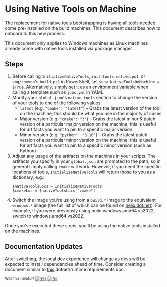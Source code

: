 # Using Native Tools on Machine

The replacement for [native tools bootstrapping](NativeToolsBootstrapping.md) is having all tools needed come pre-installed on
the build machines. This document describes how to onboard to this new process.

This document only applies to Windows machines as Linux machines already come with native tools installed via package manager.

## Steps

1.  Before calling `InitializeNativeTools`, `init-tools-native.ps1`, or `eng/common`'s `build.ps1` in PowerShell,
    set `$env:NativeToolsOnMachine = $True`. Alternatively, simply set it as an environment variable when calling
    a template such as `jobs.yml` in YAML.
2.  Modify your `global.json`'s `native-tools` section to change the version of your tools to one of the following values:
    - `latest` (e.g. `"cmake": "latest"`) &ndash; Grabs the latest version of the tool on the machine; this should be what you use in the majority of cases
    - Major version (e.g. `"cmake": "3"`) &ndash; Grabs the latest minor & patch version of a particular major version on the machine; this is useful for artifacts you want to pin to a specific major version
    - Minor version (e.g. `"python": "3.10"`) &ndash; Grabs the latest patch version of a particular minor version on the machine; this is useful for artifacts you want to pin to a specific minor version (such as Python)
3.  Adjust any usage of the artifacts on the machines in your scripts. The artifacts you specify in your `global.json` are promoted to the path,
    so in general simply calling `cmake` will work. However, if you need the specific locations of tools, `InitializeNativeTools` will return those to
    you as a dictionary, e.g.:
    ```pwsh
    $nativeToolsLocs = InitializeNativeTools
    $cmakeLoc = $nativeToolsLocs["cmake"]
    ```
4.  Switch the image you're using from a `build.*` image to the equivalent `windows.*` image (the full list of which can be found on [helix.dot.net](https://helix.dot.net/#1ESHostedPoolImagesWestUS-rg-Internal-Windows)).
    For example, if you were previously using build.windows.amd64.vs2022, switch to windows.amd64.vs2022.

Once you've executed these steps, you'll be using the native tools installed on the machines.

## Documentation Updates

After switching, the local dev experience will change as devs will be expected to install dependencies ahead of time. Consider
creating a document similar to [this](https://github.com/dotnet/runtime/blob/main/docs/workflow/requirements/windows-requirements.md)
dotnet/runtime requirements doc.

<!-- Begin Generated Content: Doc Feedback -->
<sub>Was this helpful? [![Yes](https://helix.dot.net/f/ip/5?p=Documentation%5CNativeToolsOnMachine.md)](https://helix.dot.net/f/p/5?p=Documentation%5CNativeToolsOnMachine.md) [![No](https://helix.dot.net/f/in)](https://helix.dot.net/f/n/5?p=Documentation%5CNativeToolsOnMachine.md)</sub>
<!-- End Generated Content-->

